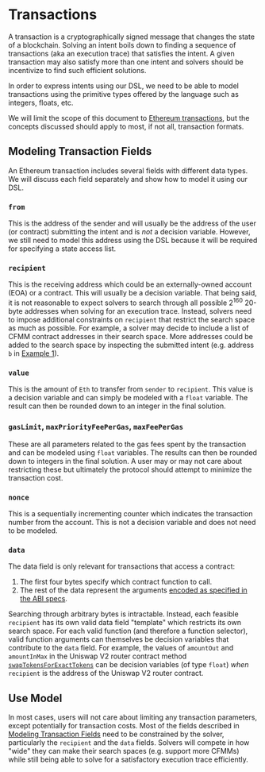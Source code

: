 # Transactions

A transaction is a cryptographically signed message that changes the state of a blockchain. Solving an intent boils down to finding a sequence of transactions (aka an execution trace) that satisfies the intent. A given transaction may also satisfy more than one intent and solvers should be incentivize to find such efficient solutions.

In order to express intents using our DSL, we need to be able to model transactions using the primitive types offered by the language such as integers, floats, etc.

We will limit the scope of this document to [Ethereum transactions](https://ethereum.org/en/developers/docs/transactions/), but the concepts discussed should apply to most, if not all, transaction formats.

## Modeling Transaction Fields

An Ethereum transaction includes several fields with different data types. We will discuss each field separately and show how to model it using our DSL.

### `from`

This is the address of the sender and will usually be the address of the user (or contract) submitting the intent and is _not_ a decision variable. However, we still need to model this address using the DSL because it will be required for specifying a state access list.

### `recipient`

This is the receiving address which could be an externally-owned account (EOA) or a contract. This will usually be a decision variable. That being said, it is not reasonable to expect solvers to search through all possible $2^{160}$ 20-byte addresses when solving for an execution trace. Instead, solvers need to impose additional constraints on `recipient` that restrict the search space as much as possible. For example, a solver may decide to include a list of CFMM contract addresses in their search space. More addresses could be added to the search space by inspecting the submitted intent (e.g. address `b` in [Example 1](introduction.md#example-1)).

### `value`

This is the amount of `Eth` to transfer from `sender` to `recipient`. This value is a decision variable and can simply be modeled with a `float` variable. The result can then be rounded down to an integer in the final solution.

### `gasLimit`, `maxPriorityFeePerGas`, `maxFeePerGas`

These are all parameters related to the gas fees spent by the transaction and can be modeled using `float` variables. The results can then be rounded down to integers in the final solution. A user may or may not care about restricting these but ultimately the protocol should attempt to minimize the transaction cost.

### `nonce`

This is a sequentially incrementing counter which indicates the transaction number from the account. This is not a decision variable and does not need to be modeled.

### `data`

The data field is only relevant for transactions that access a contract:

1. The first four bytes specify which contract function to call.
1. The rest of the data represent the arguments [encoded as specified in the ABI specs](https://docs.soliditylang.org/en/latest/abi-spec.html#formal-specification-of-the-encoding).

Searching through arbitrary bytes is intractable. Instead, each feasible `recipient` has its own valid data field "template" which restricts its own search space. For each valid function (and therefore a function selector), valid function arguments can themselves be decision variables that contribute to the `data` field. For example, the values of `amountOut` and `amountInMax` in the Uniswap V2 router contract method [`swapTokensForExactTokens`](https://github.com/Uniswap/v2-periphery/blob/master/contracts/interfaces/IUniswapV2Router01.sol#L68-L74) can be decision variables (of type `float`) _when_ `recipient` is the address of the Uniswap V2 router contract.

## Use Model

In most cases, users will not care about limiting any transaction parameters, except potentially for transaction costs. Most of the fields described in [Modeling Transaction Fields](#modeling-transaction-fields) need to be constrained by the solver, particularly the `recipient` and the `data` fields. Solvers will compete in how "wide" they can make their search spaces (e.g. support more CFMMs) while still being able to solve for a satisfactory execution trace efficiently.

